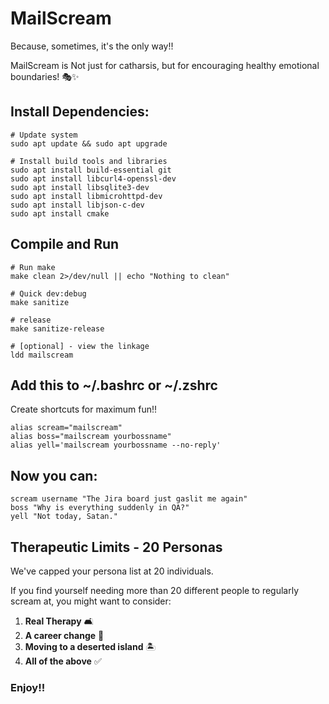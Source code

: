 # MailScream

Because, sometimes, it's the only way!!

MailScream is Not just for catharsis, but for encouraging healthy emotional boundaries! 🎭✨

## Install Dependencies:

```shell
# Update system
sudo apt update && sudo apt upgrade

# Install build tools and libraries
sudo apt install build-essential git
sudo apt install libcurl4-openssl-dev
sudo apt install libsqlite3-dev
sudo apt install libmicrohttpd-dev
sudo apt install libjson-c-dev
sudo apt install cmake

```

## Compile and Run

```shell
# Run make
make clean 2>/dev/null || echo "Nothing to clean"

# Quick dev:debug
make sanitize

# release
make sanitize-release

# [optional] - view the linkage
ldd mailscream
```

## Add this to ~/.bashrc or ~/.zshrc

Create shortcuts for maximum fun!!

```shell
alias scream="mailscream"
alias boss="mailscream yourbossname"
alias yell='mailscream yourbossname --no-reply'
```

## Now you can:

```shell
scream username "The Jira board just gaslit me again"
boss "Why is everything suddenly in QA?"
yell "Not today, Satan."
```

## Therapeutic Limits - 20 Personas
We've capped your persona list at 20 individuals. 

If you find yourself needing more than 20 different people to regularly scream at, you might want to consider:

1. **Real Therapy** 🛋️
2. **A career change** 💼  
3. **Moving to a deserted island** 🏝️
4. **All of the above** ✅

### Enjoy!!

